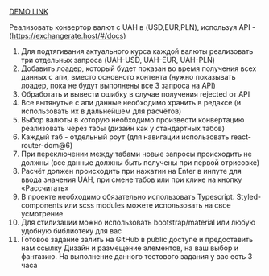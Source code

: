 [DEMO LINK](https://Andriyk0.github.io/exchange/)

Реализовать конвертор валют с UAH в (USD,EUR,PLN), используя API -
(https://exchangerate.host/#/docs)
1. Для подтягивания актуального курса каждой валюты реализовать три
отдельных запроса (UAH-USD, UAH-EUR, UAH-PLN)
2. Добавить лоадер, который будет показан во время получения всех
данных с апи, вместо основного контента (нужно показывать лоадер,
пока не будут выполнены все 3 запроса на API)
3. Обработать и вывести ошибку в случае получения rejected от API
4. Все вытянутые с апи данные необходимо хранить в редаксе (и
использовать их в дальнейшем для расчётов)
5. Выбор валюты в которую необходимо произвести конвертацию
реализовать через табы (дизайн как у стандартных табов)
6. Каждый таб - отдельный роут (для навигации использовать
react-router-dom@6)
7. При переключении между табами новые запросы происходить не
должны (все данные должны быть получены при первой отрисовке)
8. Расчёт должен происходить при нажатии на Enter в инпуте для ввода
значения UAH, при смене табов или при клике на кнопку «Расcчитать»
9. В проекте необходимо обязательно использовать Typescript.
Styled-components или scss modules можете использовать
на свое усмотрение
10. Для стилизации можно использовать bootstrap/material или любую
удобную библиотеку для вас
11. Готовое задание залить на GitHub в public доступе и предоставить нам
ссылку
Дизайн и размещение элементов, на ваш выбор и фантазию.
На выполнение данного тестового задания у вас есть 3 часа
